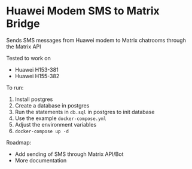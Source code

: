 # Huawei Modem SMS to Matrix Bridge

Sends SMS messages from Huawei modem to Matrix chatrooms through the Matrix API

Tested to work on
- Huawei H153-381
- Huawei H155-382

To run:
1. Install postgres 
2. Create a database in postgres
3. Run the statements in `db.sql` in postgres to init database
4. Use the example `docker-compose.yml`
5. Adjust the environment variables
6. `docker-compose up -d`

Roadmap:
- Add sending of SMS through Matrix API/Bot
- More documentation